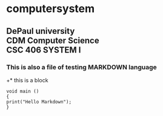 
computersystem
=====
DePaul university    
CDM Computer Science     
CSC 406 SYSTEM I
-----
### This is also a file of testing MARKDOWN language

+* this is a block

    void main ()
    {
    print("Hello Markdown");
    }


